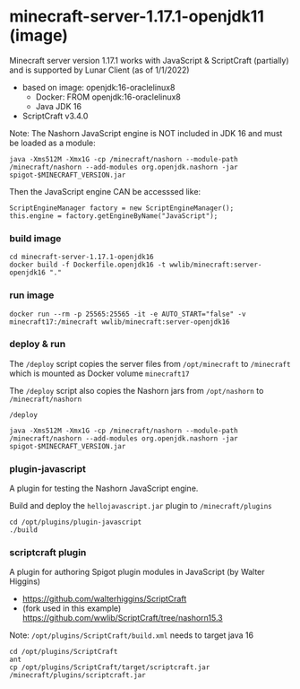 # minecraft-server-1.17.1-openjdk11 (image)

Minecraft server version 1.17.1 works with JavaScript & ScriptCraft (partially) and is supported by Lunar Client (as of 1/1/2022)
- based on image: openjdk:16-oraclelinux8
  - Docker: FROM openjdk:16-oraclelinux8
  - Java JDK 16
- ScriptCraft v3.4.0

Note: The Nashorn JavaScript engine is NOT included in JDK 16 and must be loaded as a module:
```
java -Xms512M -Xmx1G -cp /minecraft/nashorn --module-path /minecraft/nashorn --add-modules org.openjdk.nashorn -jar spigot-$MINECRAFT_VERSION.jar
```

Then the JavaScript engine CAN be accesssed like:
```
ScriptEngineManager factory = new ScriptEngineManager();
this.engine = factory.getEngineByName("JavaScript");
```

### build image
```
cd minecraft-server-1.17.1-openjdk16
docker build -f Dockerfile.openjdk16 -t wwlib/minecraft:server-openjdk16 "."

```

### run image
```
docker run --rm -p 25565:25565 -it -e AUTO_START="false" -v minecraft17:/minecraft wwlib/minecraft:server-openjdk16
```

### deploy & run
The `/deploy` script copies the server files from `/opt/minecraft` to `/minecraft` which is mounted as Docker volume `minecraft17`

The `/deploy` script also copies the Nashorn jars from `/opt/nashorn` to `/minecraft/nashorn`

```
/deploy

java -Xms512M -Xmx1G -cp /minecraft/nashorn --module-path /minecraft/nashorn --add-modules org.openjdk.nashorn -jar spigot-$MINECRAFT_VERSION.jar
```

### plugin-javascript
A plugin for testing the Nashorn JavaScript engine.

Build and deploy the `hellojavascript.jar` plugin to `/minecraft/plugins`

```
cd /opt/plugins/plugin-javascript
./build
```

### scriptcraft plugin
A plugin for authoring Spigot plugin modules in JavaScript (by Walter Higgins)
- https://github.com/walterhiggins/ScriptCraft
- (fork used in this example) https://github.com/wwlib/ScriptCraft/tree/nashorn15.3

Note: `/opt/plugins/ScriptCraft/build.xml` needs to target java 16

```
cd /opt/plugins/ScriptCraft
ant
cp /opt/plugins/ScriptCraft/target/scriptcraft.jar /minecraft/plugins/scriptcraft.jar
```
